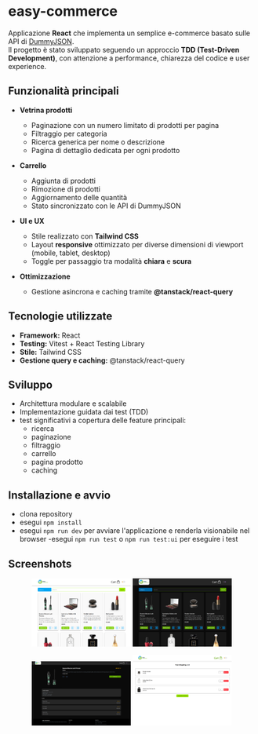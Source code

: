 # easy-commerce

Applicazione **React** che implementa un semplice e-commerce basato sulle API di [DummyJSON](https://dummyjson.com).  
Il progetto è stato sviluppato seguendo un approccio **TDD (Test-Driven Development)**, con attenzione a performance, chiarezza del codice e user experience.

## Funzionalità principali

- **Vetrina prodotti**

  - Paginazione con un numero limitato di prodotti per pagina
  - Filtraggio per categoria
  - Ricerca generica per nome o descrizione
  - Pagina di dettaglio dedicata per ogni prodotto

- **Carrello**

  - Aggiunta di prodotti
  - Rimozione di prodotti
  - Aggiornamento delle quantità
  - Stato sincronizzato con le API di DummyJSON

- **UI e UX**

  - Stile realizzato con **Tailwind CSS**
  - Layout **responsive** ottimizzato per diverse dimensioni di viewport (mobile, tablet, desktop)
  - Toggle per passaggio tra modalità **chiara** e **scura**

- **Ottimizzazione**
  - Gestione asincrona e caching tramite **@tanstack/react-query**

## Tecnologie utilizzate

- **Framework:** React
- **Testing:** Vitest + React Testing Library
- **Stile:** Tailwind CSS
- **Gestione query e caching:** @tanstack/react-query

## Sviluppo

- Architettura modulare e scalabile
- Implementazione guidata dai test (TDD)
- test significativi a copertura delle feature principali:
  - ricerca
  - paginazione
  - filtraggio
  - carrello
  - pagina prodotto
  - caching

## Installazione e avvio

- clona repository
- esegui `npm install`
- esegui `npm run dev` per avviare l'applicazione e renderla visionabile nel browser
  -esegui `npm run test` o `npm run test:ui` per eseguire i test

## Screenshots

<p align="center">
<img src="./screenshots/homepage.png" alt="Homepage" width="40%"/>
<img src="./screenshots/darkmode.png" alt="darkmode" width="40%"/>
</p>
<p align="center">
<img src="./screenshots/details.png" alt="details" width="40%"/>
<img src="./screenshots/cart.png" alt="cart" width="40%"/>
</p>
